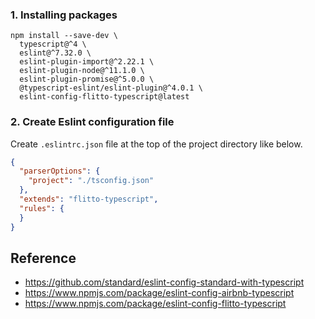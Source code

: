 ### 1. Installing packages

```shell
npm install --save-dev \
  typescript@^4 \
  eslint@^7.32.0 \
  eslint-plugin-import@^2.22.1 \
  eslint-plugin-node@^11.1.0 \
  eslint-plugin-promise@^5.0.0 \
  @typescript-eslint/eslint-plugin@^4.0.1 \
  eslint-config-flitto-typescript@latest
``` 

### 2. Create Eslint configuration file

Create `.eslintrc.json` file at the top of the project directory like below.

```json
{
  "parserOptions": {
    "project": "./tsconfig.json"
  },
  "extends": "flitto-typescript",
  "rules": {
  }
}
```

## Reference
* https://github.com/standard/eslint-config-standard-with-typescript
* https://www.npmjs.com/package/eslint-config-airbnb-typescript
* https://www.npmjs.com/package/eslint-config-flitto-typescript
